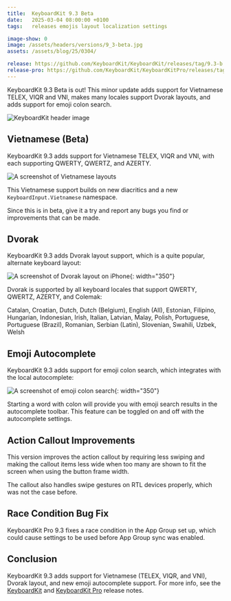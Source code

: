 ```yaml
---
title:  KeyboardKit 9.3 Beta
date:   2025-03-04 08:00:00 +0100
tags:   releases emojis layout localization settings

image-show: 0
image: /assets/headers/versions/9_3-beta.jpg
assets: /assets/blog/25/0304/

release: https://github.com/KeyboardKit/KeyboardKit/releases/tag/9.3-b.5
release-pro: https://github.com/KeyboardKit/KeyboardKitPro/releases/tag/9.3-b.5
---
```


KeyboardKit 9.3 Beta is out! This minor update adds support for Vietnamese TELEX, VIQR and VNI, makes many locales support Dvorak layouts, and adds support for emoji colon search.

![KeyboardKit header image]({{page.image}})


## Vietnamese (Beta)

KeyboardKit 9.3 adds support for Vietnamese TELEX, VIQR and VNI, with each supporting QWERTY, QWERTZ, and AZERTY.

![A screenshot of Vietnamese layouts]({{page.assets}}vietnamese.jpg)

This Vietnamese support builds on new diacritics and a new `KeyboardInput.Vietnamese` namespace. 

Since this is in beta, give it a try and report any bugs you find or improvements that can be made.


## Dvorak

KeyboardKit 9.3 adds Dvorak layout support, which is a quite popular, alternate keyboard layout:

![A screenshot of Dvorak layout on iPhone]({{page.assets}}dvorak.jpg){: width="350"}

Dvorak is supported by all keyboard locales that support QWERTY, QWERTZ, AZERTY, and Colemak:

Catalan, Croatian, Dutch, Dutch (Belgium), English (All), Estonian, Filipino, Hungarian, Indonesian, Irish, Italian, Latvian, Malay, Polish, Portuguese, Portuguese (Brazil), Romanian, Serbian (Latin), Slovenian, Swahili, Uzbek, Welsh


## Emoji Autocomplete

KeyboardKit 9.3 adds support for emoji colon search, which integrates with the local autocomplete:

![A screenshot of emoji colon search]({{page.assets}}emojis.jpg){: width="350"}

Starting a word with colon will provide you with emoji search results in the autocomplete toolbar. This feature can be toggled on and off with the autocomplete settings.


## Action Callout Improvements

This version improves the action callout by requiring less swiping and making the callout items less wide when too many are shown to fit the screen when using the button frame width.

The callout also handles swipe gestures on RTL devices properly, which was not the case before.


## Race Condition Bug Fix

KeyboardKit Pro 9.3 fixes a race condition in the App Group set up, which could cause settings to be used before App Group sync was enabled.



## Conclusion

KeyboardKit 9.3 adds support for Vietnamese (TELEX, VIQR, and VNI), Dvorak layout, and new emoji autocomplete support. For more info, see the [KeyboardKit]({{page.release}}) and [KeyboardKit Pro]({{page.release-pro}}) release notes. 